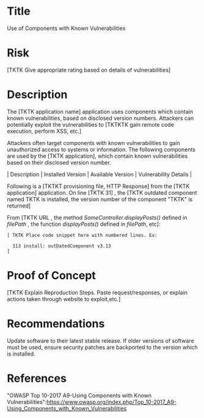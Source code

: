# Title
Use of Components with Known Vulnerabilities

# Risk
[TKTK Give appropriate rating based on details of vulnerabilities]

# Description

The [TKTK application name]  application uses components which contain known vulnerabilities, based on disclosed version numbers. Attackers can potentially exploit the vulnerabilities to [TKTKTK gain remote code execution, perform XSS, etc.]

Attackers often target components with known vulnerabilities to gain unauthorized access to systems or information. The following components are used by the [TKTK  application], which contain known vulnerabilities based on their disclosed version number.

| Description | Installed Version | Available Version | Vulnerability Details | 


Following is a [TKTKT provisioning file, HTTP Response] from the [TKTK application] application. On line [TKTK 31] , the [TKTK outdated component named TKTK is installed, the version number of the component "TKTK" is returned] 

From [TKTK  URL , the method *SomeController.displayPosts()* defined in *filePath* , the function *displayPosts()* defined in *filePath*, etc]:
~~~
[ TKTK Place code snippet here with numbered lines. Ex:

  313 install: outDatedComponent v3.13
]

~~~

# Proof of Concept

[TKTK Explain Reproduction Steps. Paste request/responses, or explain actions taken through website to exploit,etc.]

# Recommendations

Update software to their latest stable release. If older versions of software must be used, ensure security patches are backported to the version which is installed.

# References

"OWASP Top 10-2017 A9-Using Components with Known Vulnerabilities":https://www.owasp.org/index.php/Top_10-2017_A9-Using_Components_with_Known_Vulnerabilities


